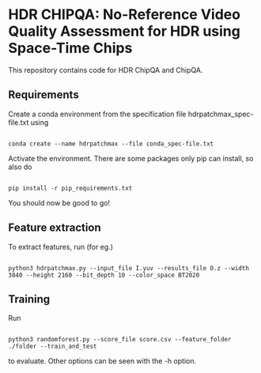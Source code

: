 # HDR CHIPQA: No-Reference Video Quality Assessment for HDR using Space-Time Chips

This repository contains code for HDR ChipQA and ChipQA.

## Requirements

Create a conda environment from the specification file  hdrpatchmax_spec-file.txt using
```

conda create --name hdrpatchmax --file conda_spec-file.txt

```
Activate the environment. There are some packages only pip can install, so also do 

```

pip install -r pip_requirements.txt

```

You should now be good to go!

## Feature extraction

To extract features, run (for eg.)
```

python3 hdrpatchmax.py --input_file I.yuv --results_file O.z --width 3840 --height 2160 --bit_depth 10 --color_space BT2020

```

## Training 

Run 
```

python3 randomforest.py --score_file score.csv --feature_folder ./folder --train_and_test

```
to evaluate. Other options can be seen with the -h option.


